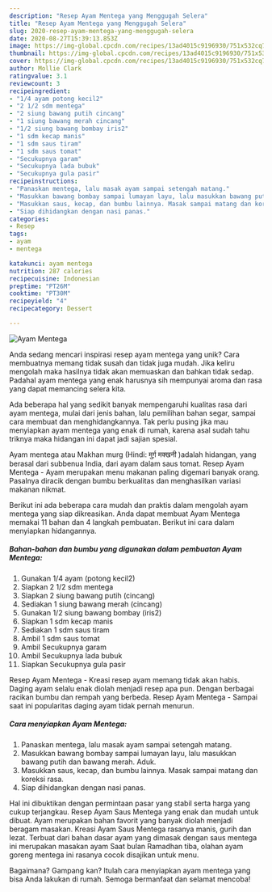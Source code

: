 ```yaml
---
description: "Resep Ayam Mentega yang Menggugah Selera"
title: "Resep Ayam Mentega yang Menggugah Selera"
slug: 2020-resep-ayam-mentega-yang-menggugah-selera
date: 2020-08-27T15:39:13.853Z
image: https://img-global.cpcdn.com/recipes/13ad4015c9196930/751x532cq70/ayam-mentega-foto-resep-utama.jpg
thumbnail: https://img-global.cpcdn.com/recipes/13ad4015c9196930/751x532cq70/ayam-mentega-foto-resep-utama.jpg
cover: https://img-global.cpcdn.com/recipes/13ad4015c9196930/751x532cq70/ayam-mentega-foto-resep-utama.jpg
author: Mollie Clark
ratingvalue: 3.1
reviewcount: 3
recipeingredient:
- "1/4 ayam potong kecil2"
- "2 1/2 sdm mentega"
- "2 siung bawang putih cincang"
- "1 siung bawang merah cincang"
- "1/2 siung bawang bombay iris2"
- "1 sdm kecap manis"
- "1 sdm saus tiram"
- "1 sdm saus tomat"
- "Secukupnya garam"
- "Secukupnya lada bubuk"
- "Secukupnya gula pasir"
recipeinstructions:
- "Panaskan mentega, lalu masak ayam sampai setengah matang."
- "Masukkan bawang bombay sampai lumayan layu, lalu masukkan bawang putih dan bawang merah. Aduk."
- "Masukkan saus, kecap, dan bumbu lainnya. Masak sampai matang dan koreksi rasa."
- "Siap dihidangkan dengan nasi panas."
categories:
- Resep
tags:
- ayam
- mentega

katakunci: ayam mentega 
nutrition: 287 calories
recipecuisine: Indonesian
preptime: "PT26M"
cooktime: "PT30M"
recipeyield: "4"
recipecategory: Dessert

---
```



![Ayam Mentega](https://img-global.cpcdn.com/recipes/13ad4015c9196930/751x532cq70/ayam-mentega-foto-resep-utama.jpg)

Anda sedang mencari inspirasi resep ayam mentega yang unik? Cara membuatnya memang tidak susah dan tidak juga mudah. Jika keliru mengolah maka hasilnya tidak akan memuaskan dan bahkan tidak sedap. Padahal ayam mentega yang enak harusnya sih mempunyai aroma dan rasa yang dapat memancing selera kita.

Ada beberapa hal yang sedikit banyak mempengaruhi kualitas rasa dari ayam mentega, mulai dari jenis bahan, lalu pemilihan bahan segar, sampai cara membuat dan menghidangkannya. Tak perlu pusing jika mau menyiapkan ayam mentega yang enak di rumah, karena asal sudah tahu triknya maka hidangan ini dapat jadi sajian spesial.

Ayam mentega atau Makhan murg (Hindi: मुर्ग़ मक्खनी )adalah hidangan, yang berasal dari subbenua India, dari ayam dalam saus tomat. Resep Ayam Mentega - Ayam merupakan menu makanan paling digemari banyak orang. Pasalnya diracik dengan bumbu berkualitas dan menghasilkan variasi makanan nikmat.


Berikut ini ada beberapa cara mudah dan praktis dalam mengolah ayam mentega yang siap dikreasikan. Anda dapat membuat Ayam Mentega memakai 11 bahan dan 4 langkah pembuatan. Berikut ini cara dalam menyiapkan hidangannya.

<!--inarticleads1-->

##### Bahan-bahan dan bumbu yang digunakan dalam pembuatan Ayam Mentega:

1. Gunakan 1/4 ayam (potong kecil2)
1. Siapkan 2 1/2 sdm mentega
1. Siapkan 2 siung bawang putih (cincang)
1. Sediakan 1 siung bawang merah (cincang)
1. Gunakan 1/2 siung bawang bombay (iris2)
1. Siapkan 1 sdm kecap manis
1. Sediakan 1 sdm saus tiram
1. Ambil 1 sdm saus tomat
1. Ambil Secukupnya garam
1. Ambil Secukupnya lada bubuk
1. Siapkan Secukupnya gula pasir


Resep Ayam Mentega - Kreasi resep ayam memang tidak akan habis. Daging ayam selalu enak diolah menjadi resep apa pun. Dengan berbagai racikan bumbu dan rempah yang berbeda. Resep Ayam Mentega - Sampai saat ini popularitas daging ayam tidak pernah menurun. 

<!--inarticleads2-->

##### Cara menyiapkan Ayam Mentega:

1. Panaskan mentega, lalu masak ayam sampai setengah matang.
1. Masukkan bawang bombay sampai lumayan layu, lalu masukkan bawang putih dan bawang merah. Aduk.
1. Masukkan saus, kecap, dan bumbu lainnya. Masak sampai matang dan koreksi rasa.
1. Siap dihidangkan dengan nasi panas.


Hal ini dibuktikan dengan permintaan pasar yang stabil serta harga yang cukup terjangkau. Resep Ayam Saus Mentega yang enak dan mudah untuk dibuat. Ayam merupakan bahan favorit yang banyak diolah menjadi beragam masakan. Kreasi Ayam Saus Mentega rasanya manis, gurih dan lezat. Terbuat dari bahan dasar ayam yang dimasak dengan saus mentega ini merupakan masakan ayam Saat bulan Ramadhan tiba, olahan ayam goreng mentega ini rasanya cocok disajikan untuk menu. 

Bagaimana? Gampang kan? Itulah cara menyiapkan ayam mentega yang bisa Anda lakukan di rumah. Semoga bermanfaat dan selamat mencoba!
